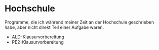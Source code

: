 # Hochschule
Programme, die ich während meiner Zeit an der Hochschule geschrieben habe, aber nicht direkt Teil einer Aufgabe waren.
- ALD-Klausurvorbereitung
- PE2-Klausurvorbereitung